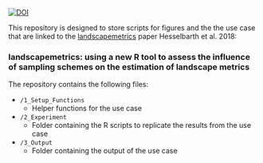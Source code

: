 [![DOI](https://zenodo.org/badge/130709876.svg)](https://zenodo.org/badge/latestdoi/130709876)

This repository is designed to store scripts for figures and the the use case that are linked to the [landscapemetrics](https://github.com/r-spatialecology/landscapemetrics) paper Hesselbarth et al. 2018:
  
### landscapemetrics: using a new R tool to assess the influence of sampling schemes on the estimation of landscape metrics

The repository contains the following files:
- `/1_Setup_Functions`
  - Helper functions for the use case
- `/2_Experiment`
  - Folder containing the R scripts to replicate the results from the use case 
- `/3_Output`
  - Folder containing the output of the use case